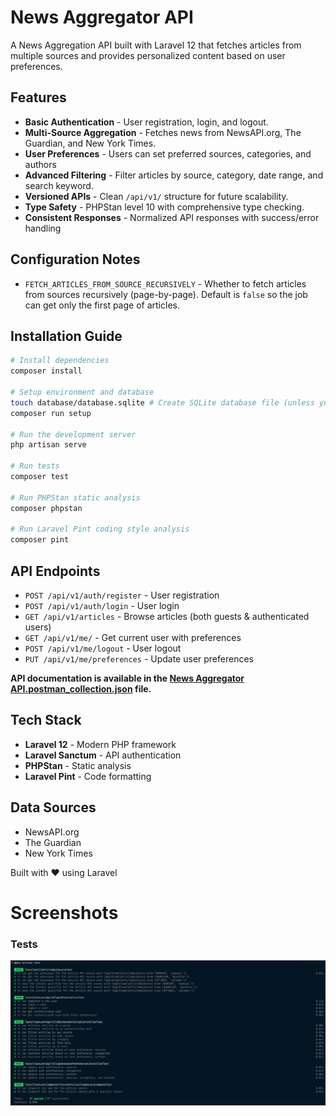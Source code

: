 # News Aggregator API

A News Aggregation API built with Laravel 12 that fetches articles from multiple sources and provides personalized content based on user preferences.

## Features

- **Basic Authentication** - User registration, login, and logout.
- **Multi-Source Aggregation** - Fetches news from NewsAPI.org, The Guardian, and New York Times.
- **User Preferences** - Users can set preferred sources, categories, and authors
- **Advanced Filtering** - Filter articles by source, category, date range, and search keyword.
- **Versioned APIs** - Clean `/api/v1/` structure for future scalability.
- **Type Safety** - PHPStan level 10 with comprehensive type checking.
- **Consistent Responses** - Normalized API responses with success/error handling

## Configuration Notes

- `FETCH_ARTICLES_FROM_SOURCE_RECURSIVELY` - Whether to fetch articles from sources recursively (page-by-page). Default is `false` so the job can get only the first page of articles.

## Installation Guide

```bash
# Install dependencies
composer install

# Setup environment and database
touch database/database.sqlite # Create SQLite database file (unless you want to use a different database, in which case you need to update the .env file)
composer run setup

# Run the development server
php artisan serve

# Run tests
composer test

# Run PHPStan static analysis
composer phpstan

# Run Laravel Pint coding style analysis
composer pint
```

## API Endpoints

- `POST /api/v1/auth/register` - User registration
- `POST /api/v1/auth/login` - User login
- `GET /api/v1/articles` - Browse articles (both guests & authenticated users)
- `GET /api/v1/me/` - Get current user with preferences
- `POST /api/v1/me/logout` - User logout
- `PUT /api/v1/me/preferences` - Update user preferences

**API documentation is available in the [News Aggregator API.postman_collection.json](docs/News%20Aggregator%20API.postman_collection.json) file.**

## Tech Stack

- **Laravel 12** - Modern PHP framework
- **Laravel Sanctum** - API authentication
- **PHPStan** - Static analysis
- **Laravel Pint** - Code formatting

## Data Sources

- NewsAPI.org
- The Guardian
- New York Times

Built with ❤️ using Laravel

# Screenshots

### Tests

![1761499303209](docs/image/README/1761499303209.png)
